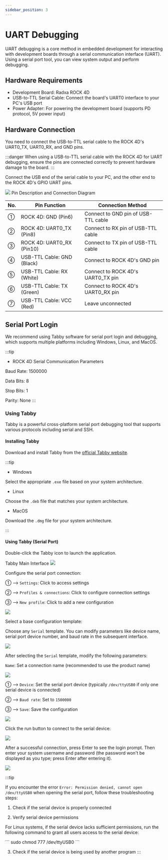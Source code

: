 ```yaml
---
sidebar_position: 3
---
```


# UART Debugging

UART debugging is a core method in embedded development for interacting with development boards through a serial communication interface (UART). Using a serial port tool, you can view system output and perform debugging.

## Hardware Requirements

- Development Board: Radxa ROCK 4D
- USB-to-TTL Serial Cable: Connect the board's UART0 interface to your PC's USB port
- Power Adapter: For powering the development board (supports PD protocol, 5V power input)

## Hardware Connection

You need to connect the USB-to-TTL serial cable to the ROCK 4D's UART0_TX, UART0_RX, and GND pins.

:::danger
When using a USB-to-TTL serial cable with the ROCK 4D for UART debugging, ensure the pins are connected correctly to prevent hardware damage to the board.
:::

Connect the USB end of the serial cable to your PC, and the other end to the ROCK 4D's GPIO UART pins.

<div style={{textAlign: 'center'}}>
  <img src="/img/rock4/4d/serial-connect.webp" style={{width: '80%', maxWidth: '1200px'}} />
  Pin Description and Connection Diagram
</div>

| No. | Pin Function               | Connection Method                   |
| --- | -------------------------- | ----------------------------------- |
| ①   | ROCK 4D: GND (Pin6)        | Connect to GND pin of USB-TTL cable |
| ②   | ROCK 4D: UART0_TX (Pin8)   | Connect to RX pin of USB-TTL cable  |
| ③   | ROCK 4D: UART0_RX (Pin10)  | Connect to TX pin of USB-TTL cable  |
| ④   | USB-TTL Cable: GND (Black) | Connect to ROCK 4D's GND pin        |
| ⑤   | USB-TTL Cable: RX (White)  | Connect to ROCK 4D's UART0_TX pin   |
| ⑥   | USB-TTL Cable: TX (Green)  | Connect to ROCK 4D's UART0_RX pin   |
| ⑦   | USB-TTL Cable: VCC (Red)   | Leave unconnected                   |

## Serial Port Login

We recommend using Tabby software for serial port login and debugging, which supports multiple platforms including Windows, Linux, and MacOS.

:::tip

- ROCK 4D Serial Communication Parameters

Baud Rate: 1500000

Data Bits: 8

Stop Bits: 1

Parity: None
:::

### Using Tabby

Tabby is a powerful cross-platform serial port debugging tool that supports various protocols including serial and SSH.

#### Installing Tabby

Download and install Tabby from the [official Tabby website](https://tabby.sh/).

:::tip

- Windows

Select the appropriate `.exe` file based on your system architecture.

- Linux

Choose the `.deb` file that matches your system architecture.

- MacOS

Download the `.dmg` file for your system architecture.

:::

#### Using Tabby (Serial Port)

Double-click the Tabby icon to launch the application.

<div style={{textAlign: 'center'}}>
Tabby Main Interface
  <img src="/img/rock4/4d/tabby-01.webp" style={{width: '100%', maxWidth: '1200px'}} />
</div>

Configure the serial port connection:

① --> `Settings`: Click to access settings

② --> `Profiles & connections`: Click to configure connection settings

③ --> `New profile`: Click to add a new configuration

<div style={{textAlign: 'center'}}>
  <img src="/img/rock4/4d/tabby-02.webp" style={{width: '100%', maxWidth: '1200px'}} />
</div>

Select a base configuration template:

Choose any `Serial` template. You can modify parameters like device name, serial port device number, and baud rate in the subsequent interface.

<div style={{textAlign: 'center'}}>
  <img src="/img/rock4/4d/tabby-03.webp" style={{width: '100%', maxWidth: '1200px'}} />
</div>

After selecting the `Serial` template, modify the following parameters:

`Name`: Set a connection name (recommended to use the product name)

<div style={{textAlign: 'center'}}>
  <img src="/img/rock4/4d/tabby-04.webp" style={{width: '100%', maxWidth: '1200px'}} />
</div>

① --> `Device`: Set the serial port device (typically `/dev/ttyUSB0` if only one serial device is connected)

② --> `Baud rate`: Set to `1500000`

③ --> `Save`: Save the configuration

<div style={{textAlign: 'center'}}>
  <img src="/img/rock4/4d/tabby-05.webp" style={{width: '100%', maxWidth: '1200px'}} />
</div>

Click the run button to connect to the serial device:

<div style={{textAlign: 'center'}}>
  <img src="/img/rock4/4d/tabby-06.webp" style={{width: '100%', maxWidth: '1200px'}} />
</div>

After a successful connection, press Enter to see the login prompt. Then enter your system username and password (the password won't be displayed as you type; press Enter after entering it).

<div style={{textAlign: 'center'}}>
  <img src="/img/rock4/4d/tabby-07.webp" style={{width: '100%', maxWidth: '1200px'}} />
</div>

:::tip

If you encounter the error `Error: Permission denied, cannot open /dev/ttyUSB0` when opening the serial port, follow these troubleshooting steps:

1. Check if the serial device is properly connected

2. Verify serial device permissions

For Linux systems, if the serial device lacks sufficient permissions, run the following command to grant all users access to the serial device:

<NewCodeBlock tip="Host-Linux$" type="host">
```
sudo chmod 777 /dev/ttyUSB0
```
</NewCodeBlock>

3. Check if the serial device is being used by another program
   :::
